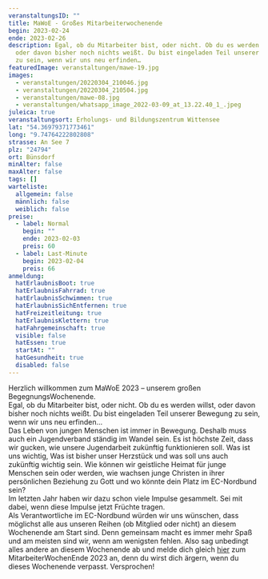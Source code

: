 ```yaml
---
veranstaltungsID: ""
title: MaWoE - Großes Mitarbeiterwochenende
begin: 2023-02-24
ende: 2023-02-26
description: Egal, ob du Mitarbeiter bist, oder nicht. Ob du es werden willst,
  oder davon bisher noch nichts weißt. Du bist eingeladen Teil unserer Bewegung
  zu sein, wenn wir uns neu erfinden…
featuredImage: veranstaltungen/mawe-19.jpg
images:
  - veranstaltungen/20220304_210046.jpg
  - veranstaltungen/20220304_210504.jpg
  - veranstaltungen/mawe-08.jpg
  - veranstaltungen/whatsapp_image_2022-03-09_at_13.22.40_1_.jpeg
juleica: true
veranstaltungsort: Erholungs- und Bildungszentrum Wittensee
lat: "54.36979371773461"
long: "9.74764222802808"
strasse: An See 7
plz: "24794"
ort: Bünsdorf
minAlter: false
maxAlter: false
tags: []
warteliste:
  allgemein: false
  männlich: false
  weiblich: false
preise:
  - label: Normal
    begin: ""
    ende: 2023-02-03
    preis: 60
  - label: Last-Minute
    begin: 2023-02-04
    preis: 66
anmeldung:
  hatErlaubnisBoot: true
  hatErlaubnisFahrrad: true
  hatErlaubnisSchwimmen: true
  hatErlaubnisSichEntfernen: true
  hatFreizeitleitung: true
  hatErlaubnisKlettern: true
  hatFahrgemeinschaft: true
  visible: false
  hatEssen: true
  startAt: ""
  hatGesundheit: true
  disabled: false
---
```

Herzlich willkommen zum MaWoE 2023 – unserem großen BegegnungsWochenende.\
Egal, ob du Mitarbeiter bist, oder nicht. Ob du es werden willst, oder davon bisher noch nichts weißt. Du bist eingeladen Teil unserer Bewegung zu sein, wenn wir uns neu erfinden…\
Das Leben von jungen Menschen ist immer in Bewegung. Deshalb muss auch ein Jugendverband ständig im Wandel sein. Es ist höchste Zeit, dass wir gucken, wie unsere Jugendarbeit zukünftig funktionieren soll. Was ist uns wichtig, Was ist bisher unser Herzstück und was soll uns auch zukünftig wichtig sein. Wie können wir geistliche Heimat für junge Menschen sein oder werden, wie wachsen junge Christen in ihrer persönlichen Beziehung zu Gott und wo könnte dein Platz im EC-Nordbund sein?\
Im letzten Jahr haben wir dazu schon viele Impulse gesammelt. Sei mit dabei, wenn diese Impulse jetzt Früchte tragen.\
Als Verantwortliche im EC-Nordbund würden wir uns wünschen, dass möglichst alle aus unseren Reihen (ob Mitglied oder nicht) an diesem Wochenende am Start sind. Denn gemeinsam macht es immer mehr Spaß und am meisten sind wir, wenn am wenigsten fehlen. Also sag unbedingt alles andere an diesem Wochenende ab und melde dich gleich [hier](https://www.ec-nordbund.de/#anmeldung) zum MitarbeiterWochenEnde 2023 an, denn du wirst dich ärgern, wenn du dieses Wochenende verpasst. Versprochen!
